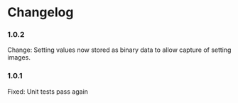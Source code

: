 # Changelog

### 1.0.2

Change:	    Setting values now stored as binary data to allow capture of setting images.

### 1.0.1

Fixed:      Unit tests pass again 
